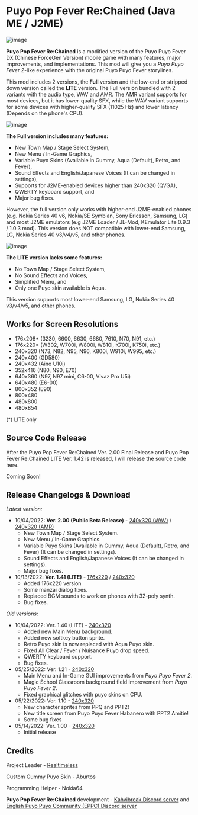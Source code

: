 # Puyo Pop Fever Re:Chained (Java ME / J2ME)
![image](https://user-images.githubusercontent.com/117650736/200515284-f211b9f1-b663-485d-8ee9-482bc131e9a5.png)

**Puyo Pop Fever Re:Chained** is a modified version of the Puyo Puyo Fever DX (Chinese ForceGen Version) mobile game with many features, major improvements, and implementations. This mod will give you a *Puyo Puyo Fever 2*-like experience with the original Puyo Puyo Fever storylines.

This mod includes 2 versions, the **Full** version and the low-end or stripped down version called the **LITE** version. The Full version bundled with 2 variants with the audio type, WAV and AMR. The AMR variant supports for most devices, but it has lower-quality SFX, while the WAV variant supports for some devices with higher-quality SFX (11025 Hz) and lower latency (Depends on the phone's CPU).

![image](https://user-images.githubusercontent.com/117650736/200527911-4589e93b-df05-4a54-8ab1-98325054b2c1.png)

**The Full version includes many features:**
* New Town Map / Stage Select System,
* New Menu / In-Game Graphics,
* Variable Puyo Skins (Available in Gummy, Aqua (Default), Retro, and Fever),
* Sound Effects and English/Japanese Voices (It can be changed in settings),
* Supports for J2ME-enabled devices higher than 240x320 (QVGA),
* QWERTY keyboard support, and
* Major bug fixes.

However, the full version only works with higher-end J2ME-enabled phones (e.g. Nokia Series 40 v6, Nokia/SE Symbian, Sony Ericsson, Samsung, LG) and most J2ME emulators (e.g J2ME Loader / JL-Mod, KEmulator Lite 0.9.3 / 1.0.3 mod). This version does NOT compatible with lower-end Samsung, LG, Nokia Series 40 v3/v4/v5, and other phones. 

![image](https://user-images.githubusercontent.com/117650736/200531238-db951cf2-ff27-40c3-9784-d0cb3701167c.png)

**The LITE version lacks some features:**
* No Town Map / Stage Select System,
* No Sound Effects and Voices,
* Simplified Menu, and
* Only one Puyo skin available is Aqua.

This version supports most lower-end Samsung, LG, Nokia Series 40 v3/v4/v5, and other phones. 

## Works for Screen Resolutions
* 176x208* (3230, 6600, 6630, 6680, 7610, N70, N91, etc.)
* 176x220* (W302, W700i, W800i, W810i, K700i, K750i, etc.)
* 240x320 (N73, N82, N95, N96, K800i, W910i, W995, etc.)
* 240x400 (GD580)
* 240x432 (Aino U10i)
* 352x416 (N80, N90, E70)
* 640x360 (N97, N97 mini, C6-00, Vivaz Pro U5i)
* 640x480 (E6-00)
* 800x352 (E90)
* 800x480
* 480x800
* 480x854
    
(*) LITE only

## Source Code Release
After the Puyo Pop Fever Re:Chained Ver. 2.00 Final Release and Puyo Pop Fever Re:Chained LITE Ver. 1.42 is released, I will release the source code here.

Coming Soon!

## Release Changelogs & Download
*Latest version:*

* 10/04/2022: **Ver. 2.00 (Public Beta Release)** - [240x320 (WAV)](https://github.com/Realtimeless785/Puyo-Pop-Fever-Re-Chained-J2ME/raw/main/Release/Puyo_Pop_Fever_ReChained_2.00_PublicBeta_WAV.jar) / [240x320 (AMR)](https://github.com/Realtimeless785/Puyo-Pop-Fever-Re-Chained-J2ME/raw/main/Release/Puyo_Pop_Fever_ReChained_2.00_PublicBeta_AMR.jar)
    * New Town Map / Stage Select System.
    * New Menu / In-Game Graphics.
    * Variable Puyo Skins (Available in Gummy, Aqua (Default), Retro, and Fever) (It can be changed in settings).
    * Sound Effects and English/Japanese Voices (It can be changed in settings).
    * Major bug fixes.
* 10/13/2022: **Ver. 1.41 (LITE)** - [176x220](https://github.com/Realtimeless785/Puyo-Pop-Fever-Re-Chained-J2ME/raw/main/Release/Puyo_Pop_Fever_ReChained_LITE_1.41_176.jar) / [240x320](https://github.com/Realtimeless785/Puyo-Pop-Fever-Re-Chained-J2ME/raw/main/Release/Puyo_Pop_Fever_ReChained_LITE_1.41_240.jar)
    * Added 176x220 version
    * Some manzai dialog fixes.
    * Replaced BGM sounds to work on phones with 32-poly synth.
    * Bug fixes.

*Old versions:*

* 10/04/2022: Ver. 1.40 (LITE) - [240x320](https://github.com/Realtimeless785/Puyo-Pop-Fever-Re-Chained-J2ME/raw/main/Release/Puyo_Pop_Fever_ReChained_LITE_1.40.jar)
    * Added new Main Menu background.
    * Added new softkey button sprite.
    * Retro Puyo skin is now replaced with Aqua Puyo skin.
    * Fixed All Clear / Fever / Nuisance Puyo drop speed.
    * QWERTY keyboard support.
    * Bug fixes.
* 05/25/2022: Ver. 1.21 - [240x320](https://github.com/Realtimeless785/Puyo-Pop-Fever-Re-Chained-J2ME/raw/main/Release/Puyo_Pop_Fever_ReChained_1.21.jar)
    * Main Menu and In-Game GUI improvements from *Puyo Puyo Fever 2*.
    * Magic School Classroom background field improvement from *Puyo Puyo Fever 2*.
    * Fixed graphical glitches with puyo skins on CPU.
* 05/22/2022: Ver. 1.10 - [240x320](https://github.com/Realtimeless785/Puyo-Pop-Fever-Re-Chained-J2ME/raw/main/Release/Puyo_Pop_Fever_ReChained_1.10.jar)
    * New character sprites from PPQ and PPT2!
    * New title screen from Puyo Puyo Fever Habanero with PPT2 Amitie!
    * Some bug fixes
* 05/14/2022: Ver. 1.00 - [240x320](https://github.com/Realtimeless785/Puyo-Pop-Fever-Re-Chained-J2ME/raw/main/Release/Puyo_Pop_Fever_ReChained_1.00.jar)
    * Initial release

## Credits
Project Leader - [Realtimeless](https://github.com/Realtimeless785)

Custom Gummy Puyo Skin - Aburtos

Programming Helper - Nokia64

**Puyo Pop Fever Re:Chained** development - [Kahvibreak Discord server](https://discord.gg/8TgbHAG) and [English Puyo Puyo Community (EPPC) Discord server](https://discord.gg/Br4KqbR)
